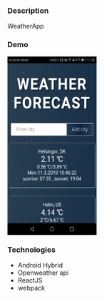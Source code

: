 ### Description
WeatherApp

### Demo

<!-- ![image](./www/img/demo.png) -->

<img align="center" width="200px" height="400px" src ="./www/img/demo.png" />

### Technologies
* Android Hybrid
* Openweather api  
* ReactJS
* webpack

